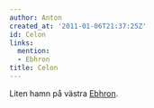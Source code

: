 ```yaml
---
author: Anton
created_at: '2011-01-06T21:37:25Z'
id: Celon
links:
  mention:
  - Ebhron
title: Celon
---
```


Liten hamn på västra [Ebhron].

  [Ebhron]: Ebhron
